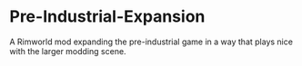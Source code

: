 # Pre-Industrial-Expansion
A Rimworld mod expanding the pre-industrial game in a way that plays nice with the larger modding scene.
